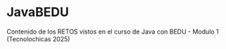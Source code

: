 # JavaBEDU
Contenido de los RETOS vistos en el curso de Java con BEDU - Modulo 1 (Tecnolochicas 2025)
